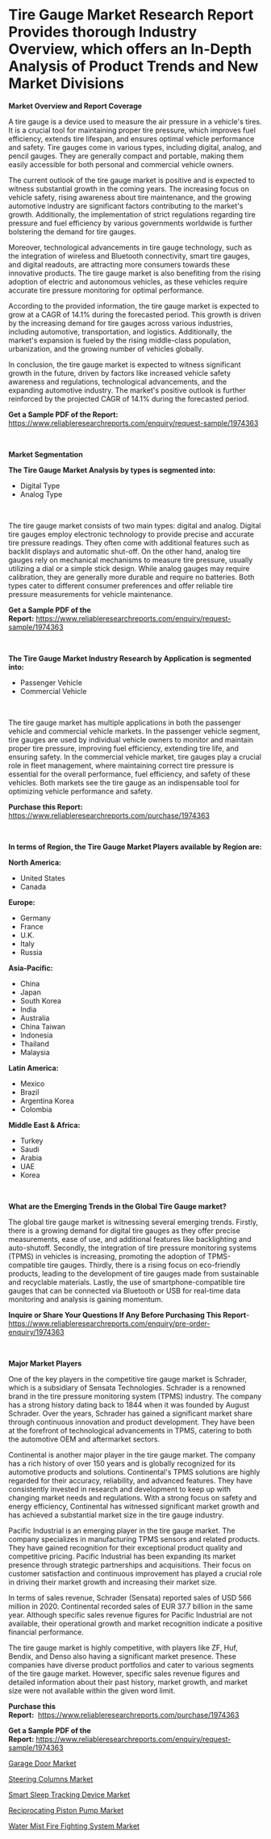<p><h1>Tire Gauge Market Research Report Provides thorough Industry Overview, which offers an In-Depth Analysis of Product Trends and New Market Divisions</h1></p><p><strong>Market Overview and Report Coverage</strong></p>
<p><p>A tire gauge is a device used to measure the air pressure in a vehicle's tires. It is a crucial tool for maintaining proper tire pressure, which improves fuel efficiency, extends tire lifespan, and ensures optimal vehicle performance and safety. Tire gauges come in various types, including digital, analog, and pencil gauges. They are generally compact and portable, making them easily accessible for both personal and commercial vehicle owners.</p><p>The current outlook of the tire gauge market is positive and is expected to witness substantial growth in the coming years. The increasing focus on vehicle safety, rising awareness about tire maintenance, and the growing automotive industry are significant factors contributing to the market's growth. Additionally, the implementation of strict regulations regarding tire pressure and fuel efficiency by various governments worldwide is further bolstering the demand for tire gauges.</p><p>Moreover, technological advancements in tire gauge technology, such as the integration of wireless and Bluetooth connectivity, smart tire gauges, and digital readouts, are attracting more consumers towards these innovative products. The tire gauge market is also benefiting from the rising adoption of electric and autonomous vehicles, as these vehicles require accurate tire pressure monitoring for optimal performance.</p><p>According to the provided information, the tire gauge market is expected to grow at a CAGR of 14.1% during the forecasted period. This growth is driven by the increasing demand for tire gauges across various industries, including automotive, transportation, and logistics. Additionally, the market's expansion is fueled by the rising middle-class population, urbanization, and the growing number of vehicles globally.</p><p>In conclusion, the tire gauge market is expected to witness significant growth in the future, driven by factors like increased vehicle safety awareness and regulations, technological advancements, and the expanding automotive industry. The market's positive outlook is further reinforced by the projected CAGR of 14.1% during the forecasted period.</p></p>
<p><strong>Get a Sample PDF of the Report:</strong> <a href="https://www.reliableresearchreports.com/enquiry/request-sample/1974363">https://www.reliableresearchreports.com/enquiry/request-sample/1974363</a></p>
<p>&nbsp;</p>
<p><strong>Market Segmentation</strong></p>
<p><strong>The Tire Gauge Market Analysis by types is segmented into:</strong></p>
<p><ul><li>Digital Type</li><li>Analog Type</li></ul></p>
<p>&nbsp;</p>
<p><p>The tire gauge market consists of two main types: digital and analog. Digital tire gauges employ electronic technology to provide precise and accurate tire pressure readings. They often come with additional features such as backlit displays and automatic shut-off. On the other hand, analog tire gauges rely on mechanical mechanisms to measure tire pressure, usually utilizing a dial or a simple stick design. While analog gauges may require calibration, they are generally more durable and require no batteries. Both types cater to different consumer preferences and offer reliable tire pressure measurements for vehicle maintenance.</p></p>
<p><strong>Get a Sample PDF of the Report:</strong>&nbsp;<a href="https://www.reliableresearchreports.com/enquiry/request-sample/1974363">https://www.reliableresearchreports.com/enquiry/request-sample/1974363</a></p>
<p>&nbsp;</p>
<p><strong>The Tire Gauge Market Industry Research by Application is segmented into:</strong></p>
<p><ul><li>Passenger Vehicle</li><li>Commercial Vehicle</li></ul></p>
<p>&nbsp;</p>
<p><p>The tire gauge market has multiple applications in both the passenger vehicle and commercial vehicle markets. In the passenger vehicle segment, tire gauges are used by individual vehicle owners to monitor and maintain proper tire pressure, improving fuel efficiency, extending tire life, and ensuring safety. In the commercial vehicle market, tire gauges play a crucial role in fleet management, where maintaining correct tire pressure is essential for the overall performance, fuel efficiency, and safety of these vehicles. Both markets see the tire gauge as an indispensable tool for optimizing vehicle performance and safety.</p></p>
<p><strong>Purchase this Report:</strong>&nbsp; <a href="https://www.reliableresearchreports.com/purchase/1974363">https://www.reliableresearchreports.com/purchase/1974363</a></p>
<p>&nbsp;</p>
<p><strong>In terms of Region, the Tire Gauge Market Players available by Region are:</strong></p>
<p>
    <p> <strong> North America: </strong>
        <ul>
            <li>United States</li>
            <li>Canada</li>
        </ul>
        </p> 
    <p> <strong> Europe: </strong>
        <ul>
            <li>Germany</li>
            <li>France</li>
            <li>U.K.</li>
            <li>Italy</li>
            <li>Russia</li>
        </ul>
        </p> 
    <p> <strong> Asia-Pacific: </strong>
        <ul>
            <li>China</li>
            <li>Japan</li>
            <li>South Korea</li>
            <li>India</li>
            <li>Australia</li>
            <li>China Taiwan</li>
            <li>Indonesia</li>
            <li>Thailand</li>
            <li>Malaysia</li>
        </ul>
        </p> 
    <p> <strong> Latin America: </strong>
        <ul>
            <li>Mexico</li>
            <li>Brazil</li>
            <li>Argentina Korea</li>
            <li>Colombia</li>
        </ul>
        </p> 
    <p> <strong> Middle East & Africa: </strong>
        <ul>
            <li>Turkey</li>
            <li>Saudi</li>
            <li>Arabia</li>
            <li>UAE</li>
            <li>Korea</li>
        </ul>
    </p>
    </p>
<p>&nbsp;</p>
<p><strong>What are the Emerging Trends in the Global Tire Gauge market?</strong></p>
<p><p>The global tire gauge market is witnessing several emerging trends. Firstly, there is a growing demand for digital tire gauges as they offer precise measurements, ease of use, and additional features like backlighting and auto-shutoff. Secondly, the integration of tire pressure monitoring systems (TPMS) in vehicles is increasing, promoting the adoption of TPMS-compatible tire gauges. Thirdly, there is a rising focus on eco-friendly products, leading to the development of tire gauges made from sustainable and recyclable materials. Lastly, the use of smartphone-compatible tire gauges that can be connected via Bluetooth or USB for real-time data monitoring and analysis is gaining momentum.</p></p>
<p><strong>Inquire or Share Your Questions If Any Before Purchasing This Report</strong>- <a href="https://www.reliableresearchreports.com/enquiry/pre-order-enquiry/1974363">https://www.reliableresearchreports.com/enquiry/pre-order-enquiry/1974363</a></p>
<p>&nbsp;</p>
<p><strong>Major Market Players</strong></p>
<p><p>One of the key players in the competitive tire gauge market is Schrader, which is a subsidiary of Sensata Technologies. Schrader is a renowned brand in the tire pressure monitoring system (TPMS) industry. The company has a strong history dating back to 1844 when it was founded by August Schrader. Over the years, Schrader has gained a significant market share through continuous innovation and product development. They have been at the forefront of technological advancements in TPMS, catering to both the automotive OEM and aftermarket sectors.</p><p>Continental is another major player in the tire gauge market. The company has a rich history of over 150 years and is globally recognized for its automotive products and solutions. Continental's TPMS solutions are highly regarded for their accuracy, reliability, and advanced features. They have consistently invested in research and development to keep up with changing market needs and regulations. With a strong focus on safety and energy efficiency, Continental has witnessed significant market growth and has achieved a substantial market size in the tire gauge industry.</p><p>Pacific Industrial is an emerging player in the tire gauge market. The company specializes in manufacturing TPMS sensors and related products. They have gained recognition for their exceptional product quality and competitive pricing. Pacific Industrial has been expanding its market presence through strategic partnerships and acquisitions. Their focus on customer satisfaction and continuous improvement has played a crucial role in driving their market growth and increasing their market size.</p><p>In terms of sales revenue, Schrader (Sensata) reported sales of USD 566 million in 2020. Continental recorded sales of EUR 37.7 billion in the same year. Although specific sales revenue figures for Pacific Industrial are not available, their operational growth and market recognition indicate a positive financial performance.</p><p>The tire gauge market is highly competitive, with players like ZF, Huf, Bendix, and Denso also having a significant market presence. These companies have diverse product portfolios and cater to various segments of the tire gauge market. However, specific sales revenue figures and detailed information about their past history, market growth, and market size were not available within the given word limit.</p></p>
<p><strong>Purchase this Report:</strong>&nbsp;&nbsp;<a href="https://www.reliableresearchreports.com/purchase/1974363">https://www.reliableresearchreports.com/purchase/1974363</a></p>
<p></p>
<p><strong>Get a Sample PDF of the Report:</strong>&nbsp;<a href="https://www.reliableresearchreports.com/enquiry/request-sample/1974363">https://www.reliableresearchreports.com/enquiry/request-sample/1974363</a></p>
<p><p><a href="https://medium.com/@damorgan64868/garage-door-market-trends-and-market-analysis-forecasted-for-period-2023-2030-a1ebc7177883">Garage Door Market</a></p><p><a href="https://github.com/kholmovskayalyudmila/Market-Research-Report-List-1/blob/main/steering-columns-market.md">Steering Columns Market</a></p><p><a href="https://medium.com/@peterm12562/smart-sleep-tracking-device-market-size-market-outlook-and-market-forecast-2023-to-2030-48522ea4acf3">Smart Sleep Tracking Device Market</a></p><p><a href="https://www.linkedin.com/pulse/reciprocating-piston-pump-market-research-report-unlocks-7mgae/">Reciprocating Piston Pump Market</a></p><p><a href="https://www.linkedin.com/pulse/water-mist-fire-fighting-system-market-research-report-unlocks-brn9e/">Water Mist Fire Fighting System Market</a></p></p>